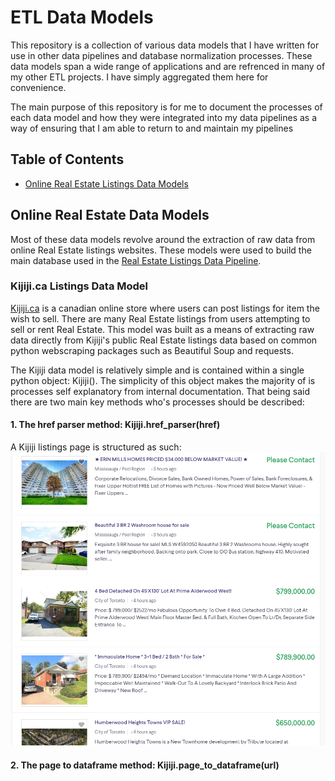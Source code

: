 # ETL Data Models
This repository is a collection of various data models that I have written for use in other data pipelines and database normalization processes. These data models span a wide range of applications and are refrenced in many of my other ETL projects. I have simply aggregated them here for convenience.

The main purpose of this repository is for me to document the processes of each data model and how they were integrated into my data pipelines as a way of ensuring that I am able to return to and maintain my pipelines

## Table of Contents
* [Online Real Estate Listings Data Models](https://github.com/MatthewTe/ETL-Data-Models/blob/master/README.md#online-real-estate-data-models)


## Online Real Estate Data Models
Most of these data models revolve around the extraction of raw data from online Real Estate listings websites. These models were used to build the main database used in the [Real Estate Listings Data Pipeline](https://github.com/MatthewTe/Public-Real-Estate-Listings-Data-Pipeline).

### Kijiji.ca Listings Data Model
[Kijiji.ca](https://www.kijiji.ca) is a canadian online store where users can post listings for item the wish to sell. There are many Real Estate listings from users attempting to sell or rent Real Estate. This model was built as a means of extracting raw data directly from Kijiji's public Real Estate listings data based on common python webscraping packages such as Beautiful Soup and requests.

The Kijiji data model is relatively simple and is contained within a single python object: Kijiji(). The simplicity of this object makes the majority of is processes self explanatory from internal documentation. That being said there are two main key methods who's processes should be described:

#### 1. The href parser method: Kijiji.href_parser(href)
A Kijiji listings page is structured as such:
![Image Not Found](https://github.com/MatthewTe/ETL-Data-Models/blob/master/resources/Kijiji%20listings%20example.PNG "Example of a Kijiji Real Estate listings page")


#### 2. The page to dataframe method: Kijiji.page_to_dataframe(url)

